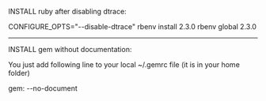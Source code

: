 INSTALL ruby after disabling dtrace:

CONFIGURE_OPTS="--disable-dtrace" rbenv install 2.3.0
rbenv global 2.3.0

---------------------------------------------------------------

INSTALL gem without documentation:

You just add following line to your local ~/.gemrc file (it is in your home folder)

gem: --no-document

